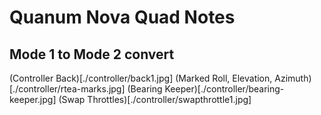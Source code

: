 # Quanum Nova Quad Notes

## Mode 1 to Mode 2 convert

(Controller Back)[./controller/back1.jpg]
(Marked Roll, Elevation, Azimuth)[./controller/rtea-marks.jpg]
(Bearing Keeper)[./controller/bearing-keeper.jpg]
(Swap Throttles)[./controller/swapthrottle1.jpg]


